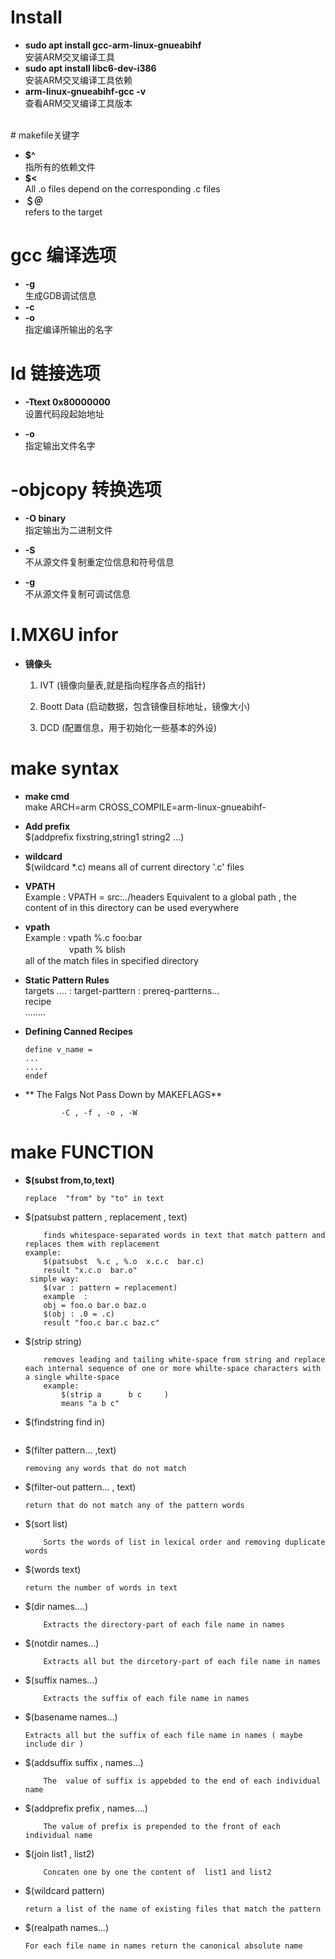 #   Install

* **sudo apt install gcc-arm-linux-gnueabihf**  
    安装ARM交叉编译工具
* **sudo apt install libc6-dev-i386**  
    安装ARM交叉编译工具依赖
*   **arm-linux-gnueabihf-gcc -v**  
    查看ARM交叉编译工具版本
<br>
# makefile关键字

* **$^**  
    指所有的依赖文件  
* **$<**  
    All .o files depend on the corresponding .c files   
* **＄＠**  
    refers to the target  

# gcc 编译选项
* **-g**  
    生成GDB调试信息
* **-c**  
* **-o**  
    指定编译所输出的名字



# ld 链接选项
* **-Ttext 0x80000000**  
    设置代码段起始地址

* **-o**  
    指定输出文件名字

# -objcopy 转换选项
* **-O binary**  
    指定输出为二进制文件  

* **-S**   
    不从源文件复制重定位信息和符号信息  
* **-g**  
    不从源文件复制可调试信息
<pr>

# I.MX6U infor
<pr>

* **镜像头**
 
    1. IVT (镜像向量表,就是指向程序各点的指针) 
    
    1. Boott Data (启动数据，包含镜像目标地址，镜像大小)
    2. DCD (配置信息，用于初始化一些基本的外设)




# make syntax
*   **make cmd**  
   make ARCH=arm CROSS_COMPILE=arm-linux-gnueabihf-

* **Add prefix**  
    $(addprefix fixstring,string1 string2 ...)  
* **wildcard**  
    $(wildcard *.c) means all of current directory '.c' files  
* **VPATH**   
    Example :  VPATH = src:../headers 
    Equivalent to a global path , the content of in this directory can be used everywhere
* **vpath**  
  Example : vpath  %.c  foo:bar  
　　　　　vpath  %  blish  
all of the match files  in specified directory
* **Static Pattern Rules**  
    targets .... : target-parttern : prereq-partterns...  
                    recipe  
                    ........  

* **Defining Canned Recipes**
    ~~~
    define v_name = 
    ...
    ....
    endef
    ~~~
  

*  ** The Falgs Not Pass Down by MAKEFLAGS**
    ~~~
            -C , -f , -o , -W
    ~~~

# make FUNCTION

* **$(subst from,to,text)**
    ~~~
    replace  "from" by "to" in text 
    ~~~
* $(patsubst pattern , replacement , text)
    ~~~
        finds whitespace-separated words in text that match pattern and replaces them with replacement
    example:
        $(patsubst  %.c , %.o  x.c.c  bar.c)
        result "x.c.o  bar.o"
     simple way:
        $(var : pattern = replacement)
        example  :
        obj = foo.o bar.o baz.o
        $(obj : .0 = .c)
        result "foo.c bar.c baz.c"
    ~~~
* $(strip string)
    ~~~
        removes leading and tailing white-space from string and replace each internal sequence of one or more whilte-space characters with a single whilte-space
        example:
            $(strip a      b c     )
            means "a b c"
    ~~~
* $(findstring find in)
    ~~~

    ~~~
* $(filter pattern... ,text)
    ~~~
    removing any words that do not match
    ~~~
* $(filter-out pattern... , text)
    ~~~
    return that do not match any of the pattern words
    ~~~

* $(sort list)
    ~~~
        Sorts the words of list in lexical order and removing duplicate words
    ~~~ 
* $(words text)
    ~~~
    return the number of words in text
    ~~~


* $(dir names....)
    ~~~
        Extracts the directory-part of each file name in names
    ~~~
* $(notdir names...)
    ~~~
        Extracts all but the dircetory-part of each file name in names
    ~~~
* $(suffix names...)
    ~~~
        Extracts the suffix of each file name in names
    ~~~
* $(basename names...)
    ~~~
    Extracts all but the suffix of each file name in names ( maybe include dir ) 
    ~~~
* $(addsuffix suffix , names...)
    ~~~
        The  value of suffix is appebded to the end of each individual name
    ~~~
* $(addprefix prefix , names....)
    ~~~
        The value of prefix is prepended to the front of each individual name
    ~~~
* $(join list1 , list2)
    ~~~
        Concaten one by one the content of  list1 and list2
    ~~~
* $(wildcard pattern)
    ~~~
    return a list of the name of existing files that match the pattern
    ~~~
* $(realpath names...)
    ~~~
    For each file name in names return the canonical absolute name
    ~~~











  
